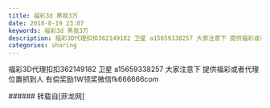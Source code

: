 ```yaml
---
title: 福彩3d 黑我3万
date: 2018-8-19 23:07
keywords: 福彩3d 黑我3万
description: 福彩3D代理扣扣362149182 卫星 a15659338257 大家注意下 提供福彩或者代理位置抓到人 有偿奖励1W领奖微信fk666666com
categories: sharing
---
```

<td class="t_f" id="postmessage_1663334">

福彩3D代理扣扣362149182 卫星 a15659338257 大家注意下 提供福彩或者代理位置抓到人 有偿奖励1W领奖微信fk666666com<br/>
</td>
###### 转载自[菲龙网]